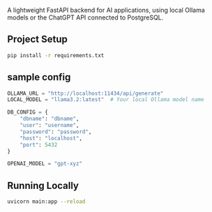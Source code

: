 A lightweight FastAPI backend for AI applications, using local Ollama models or the ChatGPT API connected to PostgreSQL.

## Project Setup

```sh
pip install -r requirements.txt
```
## sample config

```python
OLLAMA_URL = "http://localhost:11434/api/generate"
LOCAL_MODEL = "llama3.2:latest"  # Your local Ollama model name

DB_CONFIG = {
    "dbname": "dbname",
    "user": "username",
    "password": "password",
    "host": "localhost",
    "port": 5432
}

OPENAI_MODEL = "gpt-xyz" 
```

## Running Locally

```sh
uvicorn main:app --reload
```
